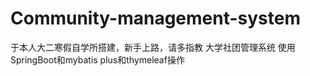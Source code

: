 # Community-management-system
于本人大二寒假自学所搭建，新手上路，请多指教
大学社团管理系统
使用SpringBoot和mybatis plus和thymeleaf操作 
